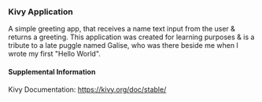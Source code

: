 ### Kivy Application

A simple greeting app, that receives a name text input from the user & returns a greeting. This application was created for learning purposes & is a tribute to a late puggle named Galise, who was there beside me when I wrote my first "Hello World".

#### Supplemental Information

Kivy Documentation: 
https://kivy.org/doc/stable/